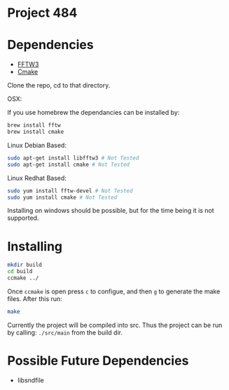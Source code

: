 Project 484
===========

Dependencies
============

- [FFTW3](http://www.fftw.org/)
- [Cmake](http://www.cmake.org/)

Clone the repo, cd to that directory.

OSX:

If you use homebrew the dependancies can be installed by:

```bash
brew install fftw
brew install cmake
```

Linux Debian Based:

```bash
sudo apt-get install libfftw3 # Not Tested
sudo apt-get install cmake # Not Tested
```

Linux Redhat Based:

```bash
sudo yum install fftw-devel # Not Tested
sudo yum install cmake # Not Tested
```

Installing on windows should be possible, but for the time being it is not
supported.

Installing
==========

```bash
mkdir build
cd build
ccmake ../
```

Once `ccmake` is open press `c` to configue, and then `g` to generate the make
files. After this run:

```bash
make
```

Currently the project will be compiled into src. Thus the project can be run by
calling: `./src/main` from the build dir.

Possible Future Dependencies
============================

+ libsndfile
